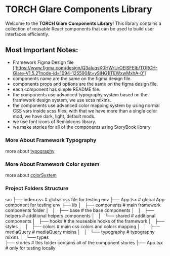# TORCH Glare Components Library 

Welcome to the **TORCH Glare Components Library**! This library contains a collection of reusable React components that can be used to build user interfaces efficiently.

## Most Important Notes:

- Framework Figma Design file ['https://www.figma.com/design/Q3aIuqsK0HWrUrOElSFEIb/TORCH-Glare-V1.5.2?node-id=1094-125590&t=ySiHG1iTEWxwMxhA-0']
- components name are the same on the figma design file.
- components props and options are the same on the figma design file.
- each component has simple README file.
- the components use advanced typography system based on the framework design system, we use scss mixins.
- the components use advanced color mapping system by using normal CSS vars inside scss files, with that we have more than a single color mod, we have dark, light, default mods.
- we use font icons of RemixIcons library.
- we make stories for all of the components using StoryBook library


### More About Framework Typography
more about [typography](typography.md)

### More About Framework Color system
more about [colorSystem](colorsSystem.md)


### Project Folders Structure
src
├── index.css                      # global css file for testing env
├── App.tsx                        # global App component for testing env
├── lib
│   ├── components                 # main framework components folder
│   │   ├── base                   # the base components 
│   │   ├── helpers                # additional helpers components
│   │   └── shared                 # additional components
│   ├── hooks                      # the reuseable hooks of the framework
│   ├── styles
│   │   ├── colors                 # main css colors and colors mapping
│   │   ├── mediaQuery             # mediaQuery mixins
│   │   └── typography             # typography mixins
│   └── types  
├── stories                        # this folder contains all of the component stories
├── App.tsx                        # only for testing locally
               







